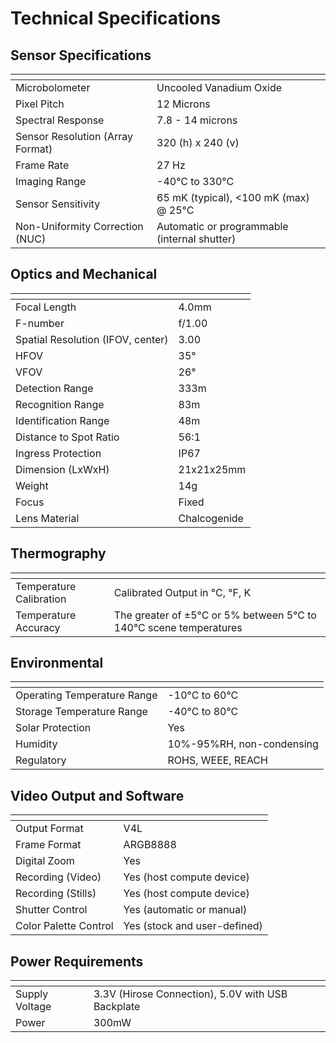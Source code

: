 # Technical Specifications

## Sensor Specifications
| <!-- -->    | <!-- -->    |
|-------------|-------------|
| Microbolometer                   | Uncooled Vanadium Oxide                      |
| Pixel Pitch                      | 12 Microns                                   |
| Spectral Response                | 7.8 - 14 microns                             |
| Sensor Resolution (Array Format) | 320 (h) x 240 (v)                            |
| Frame Rate                       | 27 Hz                                        |
| Imaging Range                    | -40°C to 330°C                               |
| Sensor Sensitivity               | 65 mK (typical), <100 mK (max) @ 25°C        |
| Non-Uniformity Correction (NUC)  | Automatic or programmable (internal shutter) |


## Optics and Mechanical               
| <!-- -->    | <!-- -->    |
|-------------|-------------|
| Focal Length |   4.0mm| 
| F-number  |   f/1.00| 
| Spatial Resolution  (IFOV, center) |  3.00| 
| HFOV  |   35°| 
| VFOV |    26°| 
| Detection Range|  333m| 
| Recognition Range  |  83m| 
| Identification Range   |  48m| 
| Distance to Spot Ratio |  56:1| 
| Ingress Protection |  IP67| 
| Dimension (LxWxH) |  21x21x25mm| 
| Weight |  14g| 
| Focus  |  Fixed| 
| Lens Material  |  Chalcogenide| 


## Thermography               
| <!-- -->    | <!-- -->    |
|-------------|-------------|
| Temperature Calibration | Calibrated Output in °C, °F, K
| Temperature Accuracy | The greater of ±5°C or 5% between 5°C to 140°C scene temperatures


## Environmental               
| <!-- -->    | <!-- -->    |
|-------------|-------------|     
| Operating Temperature Range| -10°C to 60°C |
| Storage Temperature Range| -40°C to 80°C |
| Solar Protection| Yes |
| Humidity| 10%-95%RH, non-condensing |
| Regulatory| ROHS, WEEE, REACH |


## Video Output and Software               
| <!-- -->    | <!-- -->    |
|-------------|-------------|  
| Output Format | V4L |
| Frame Format | ARGB8888 |
| Digital Zoom | Yes |
| Recording (Video) | Yes (host compute device) |
| Recording (Stills) | Yes (host compute device) |
| Shutter Control | Yes (automatic or manual) |
| Color Palette Control | Yes (stock and user-defined) |


## Power Requirements               
| <!-- -->    | <!-- -->    |
|-------------|-------------|     
| Supply Voltage                   | 3.3V (Hirose Connection), 5.0V with USB Backplate               |
| Power                            | 300mW                                        |